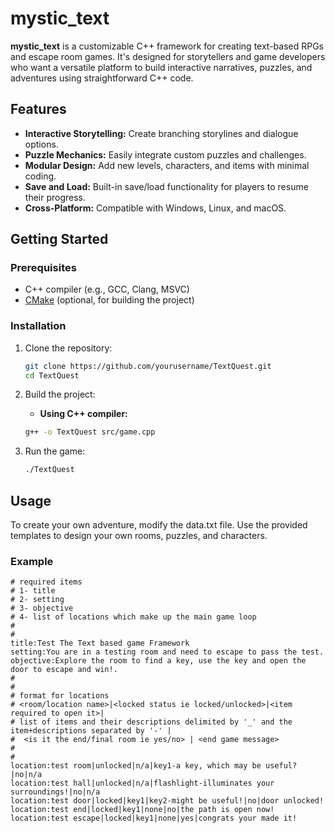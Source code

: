 # mystic_text


**mystic_text** is a customizable C++ framework for creating text-based RPGs and escape room games. It's designed for storytellers and game developers who want a versatile platform to build interactive narratives, puzzles, and adventures using straightforward C++ code.

## Features

- **Interactive Storytelling:** Create branching storylines and dialogue options.
- **Puzzle Mechanics:** Easily integrate custom puzzles and challenges.
- **Modular Design:** Add new levels, characters, and items with minimal coding.
- **Save and Load:** Built-in save/load functionality for players to resume their progress.
- **Cross-Platform:** Compatible with Windows, Linux, and macOS.

## Getting Started

### Prerequisites

- C++ compiler (e.g., GCC, Clang, MSVC)
- [CMake](https://cmake.org/) (optional, for building the project)

### Installation

1. Clone the repository:

    ```bash
    git clone https://github.com/yourusername/TextQuest.git
    cd TextQuest
    ```

2. Build the project:

    - **Using C++ compiler:**

    ```bash
    g++ -o TextQuest src/game.cpp
    ```

3. Run the game:

    ```bash
    ./TextQuest
    ```

## Usage

To create your own adventure, modify the data.txt file. Use the provided templates to design your own rooms, puzzles, and characters.

### Example

```
# required items
# 1- title
# 2- setting
# 3- objective
# 4- list of locations which make up the main game loop
#
#
title:Test The Text based game Framework
setting:You are in a testing room and need to escape to pass the test.
objective:Explore the room to find a key, use the key and open the door to escape and win!.
#
# 
# format for locations
# <room/location name>|<locked status ie locked/unlocked>|<item required to open it>|
# list of items and their descriptions delimited by '_' and the item+descriptions separated by '-' |
#  <is it the end/final room ie yes/no> | <end game message>
#
#
location:test room|unlocked|n/a|key1-a key, which may be useful?|no|n/a
location:test hall|unlocked|n/a|flashlight-illuminates your surroundings!|no|n/a
location:test door|locked|key1|key2-might be useful!|no|door unlocked!
location:test end|locked|key1|none|no|the path is open now!
location:test escape|locked|key1|none|yes|congrats your made it!
```
